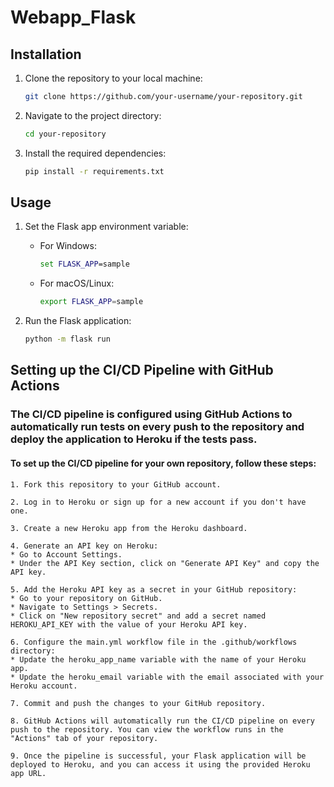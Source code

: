 # Webapp_Flask

## Installation

1. Clone the repository to your local machine:
   ```bash
   git clone https://github.com/your-username/your-repository.git
   ```
   
2. Navigate to the project directory:
   ```bash
   cd your-repository
   ```

3. Install the required dependencies:
   ```bash
   pip install -r requirements.txt
   ```

## Usage

1. Set the Flask app environment variable:

   - For Windows:
     ```cmd
     set FLASK_APP=sample
     ```

   - For macOS/Linux:
     ```bash
     export FLASK_APP=sample
     ```

2. Run the Flask application:

   ```bash
   python -m flask run
   ```

## Setting up the CI/CD Pipeline with GitHub Actions

### The CI/CD pipeline is configured using GitHub Actions to automatically run tests on every push to the repository and deploy the application to Heroku if the tests pass.

#### To set up the CI/CD pipeline for your own repository, follow these steps:

    1. Fork this repository to your GitHub account.

    2. Log in to Heroku or sign up for a new account if you don't have one.

    3. Create a new Heroku app from the Heroku dashboard.

    4. Generate an API key on Heroku:
    * Go to Account Settings.
    * Under the API Key section, click on "Generate API Key" and copy the API key.

    5. Add the Heroku API key as a secret in your GitHub repository:
    * Go to your repository on GitHub.
    * Navigate to Settings > Secrets.
    * Click on "New repository secret" and add a secret named HEROKU_API_KEY with the value of your Heroku API key.

    6. Configure the main.yml workflow file in the .github/workflows directory:
    * Update the heroku_app_name variable with the name of your Heroku app.
    * Update the heroku_email variable with the email associated with your Heroku account.

    7. Commit and push the changes to your GitHub repository.

    8. GitHub Actions will automatically run the CI/CD pipeline on every push to the repository. You can view the workflow runs in the "Actions" tab of your repository.

    9. Once the pipeline is successful, your Flask application will be deployed to Heroku, and you can access it using the provided Heroku app URL.
